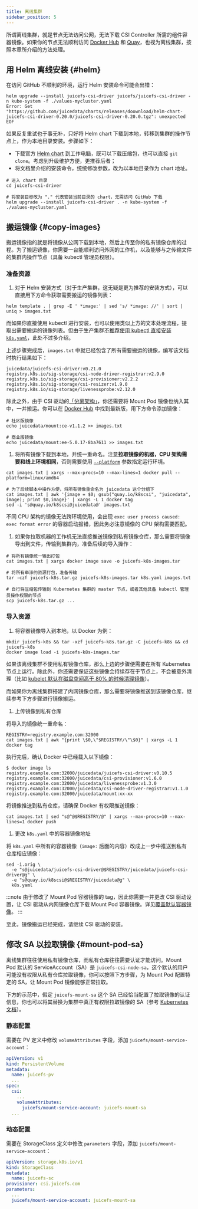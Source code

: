 ```yaml
---
title: 离线集群
sidebar_position: 5
---
```


所谓离线集群，就是节点无法访问公网，无法下载 CSI Controller 所需的组件容器镜像。如果你的节点无法顺利访问 [Docker Hub](https://hub.docker.com) 和 [Quay](https://quay.io)，也视为离线集群，按照本章所介绍的方法处理。

## 用 Helm 离线安装 {#helm}

在访问 GitHub 不顺利的环境，运行 Helm 安装命令可能会出错：

```shell
helm upgrade --install juicefs-csi-driver juicefs/juicefs-csi-driver -n kube-system -f ./values-mycluster.yaml
Error: Get "https://github.com/juicedata/charts/releases/doownload/helm-chart-juicefs-csi-driver-0.20.0/juicefs-csi-driver-0.20.0.tgz": unexpected EOF
```

如果反复重试也于事无补，只好将 Helm chart 下载到本地，转移到集群的操作节点上，作为本地目录安装。步骤如下：

* 下载官方 [Helm chart](https://github.com/juicedata/charts) 到工作电脑，既可以下载压缩包，也可以直接 `git clone`。考虑到升级维护方便，更推荐后者；
* 将文档里介绍的安装命令，统统修改参数，改为以本地目录作为 chart 地址。

```shell
# 进入 chart 目录
cd juicefs-csi-driver

# 将安装目标改为 "." 代表安装当前目录的 chart，无需访问 GitHub 下载
helm upgrade --install juicefs-csi-driver . -n kube-system -f ./values-mycluster.yaml
```

## 搬运镜像 {#copy-images}

搬运镜像指的就是将镜像从公网下载到本地，然后上传至你的私有镜像仓库的过程。为了搬运镜像，你需要一台能顺利访问外网的工作机，以及能够与之传输文件的集群内操作节点（具备 kubectl 管理员权限）。

### 准备资源

1. 对于 Helm 安装方式（对于生产集群，这无疑是更为推荐的安装方式），可以直接用下方命令获取需要搬运的镜像列表：

  ```shell
  helm template . | grep -E ' *image:' | sed 's/ *image: //' | sort | uniq > images.txt
  ```

  而如果你直接使用 kubectl 进行安装，也可以使用类似上方的文本处理流程，提取出需要搬运的镜像列表。但由于生产集群[不推荐使用 kubectl 直接安装 `k8s.yaml`](./upgrade-csi-driver.md#kubectl-upgrade)，此处不过多介绍。

  上述步骤完成后，`images.txt` 中就已经包含了所有需要搬运的镜像，编写该文档时执行结果如下：

  ``` title="image.txt"
  juicedata/juicefs-csi-driver:v0.21.0
  registry.k8s.io/sig-storage/csi-node-driver-registrar:v2.9.0
  registry.k8s.io/sig-storage/csi-provisioner:v2.2.2
  registry.k8s.io/sig-storage/csi-resizer:v1.9.0
  registry.k8s.io/sig-storage/livenessprobe:v2.12.0
  ```

  除此之外，由于 CSI 驱动的[「分离架构」](../introduction.md#architecture)，你还需要将 Mount Pod 镜像也纳入其中，一并搬运。你可以在 [Docker Hub](https://hub.docker.com/r/juicedata/mount/tags) 中找到最新版，用下方命令添加镜像：

  ```shell
  # 社区版镜像
  echo juicedata/mount:ce-v1.1.2 >> images.txt

  # 商业版镜像
  echo juicedata/mount:ee-5.0.17-8ba7611 >> images.txt
  ```

1. 将所有镜像下载到本地，并统一重命名。注意**拉取镜像的机器，CPU 架构需要和线上环境相同**，否则需要使用 [`--platform`](https://docs.docker.com/engine/reference/commandline/pull/#options) 参数指定运行环境。

  ```shell
  cat images.txt | xargs --max-procs=10 --max-lines=1 docker pull --platform=linux/amd64

  # 为了后续脚本中操作方便，将所有镜像重命名为 juicedata 这个分组下
  cat images.txt | awk '{image = $0; gsub("quay.io/k8scsi", "juicedata", image); print $0,image}' | xargs -L 1 docker tag
  sed -i 's@quay.io/k8scsi@juicedata@' images.txt
  ```

  不同 CPU 架构的镜像无法跨环境使用，会出现 `exec user process caused: exec format error` 的容器启动报错，因此务必注意镜像的 CPU 架构需要匹配。

1. 如果你拉取机器的工作机无法直接推送镜像到私有镜像仓库，那么需要将镜像导出到文件，传输到集群内，准备后续的导入操作：

  ```shell
  # 将所有镜像统一输出打包
  cat images.txt | xargs docker image save -o juicefs-k8s-images.tar

  # 将所有牵涉的资源打包，准备传输
  tar -czf juicefs-k8s.tar.gz juicefs-k8s-images.tar k8s.yaml images.txt

  # 自行将压缩包传输到 Kubernetes 集群的 master 节点，或者其他具备 kubectl 管理员操作权限的节点
  scp juicefs-k8s.tar.gz ...
  ```

### 导入资源

1. 将容器镜像导入到本地，以 Docker 为例：

  ```shell
  mkdir juicefs-k8s && tar -xzf juicefs-k8s.tar.gz -C juicefs-k8s && cd juicefs-k8s
  docker image load -i juicefs-k8s-images.tar
  ```

  如果该离线集群不使用私有镜像仓库，那么上边的步骤便需要在所有 Kubernetes 节点上运行。除此外，你还需要保证这些镜像会持续存在于节点上，不会被意外清理（比如 [kubelet 默认在磁盘空间高于 80% 的时候清理镜像](https://kubernetes.io/zh-cn/docs/concepts/architecture/garbage-collection/#containers-images)）。

  而如果你为离线集群搭建了内网镜像仓库，那么需要将镜像推送到该镜像仓库，继续参考下方步骤进行镜像搬运。

1. 上传镜像到私有仓库

  将导入的镜像统一重命名：

  ```shell
  REGISTRY=registry.example.com:32000
  cat images.txt | awk "{print \$0,\"$REGISTRY/\"\$0}" | xargs -L 1 docker tag
  ```

  执行完后，确认 Docker 中已经载入以下镜像：

  ```shell
  $ docker image ls
  registry.example.com:32000/juicedata/juicefs-csi-driver:v0.10.5
  registry.example.com:32000/juicedata/csi-provisioner:v1.6.0
  registry.example.com:32000/juicedata/livenessprobe:v1.3.0
  registry.example.com:32000/juicedata/csi-node-driver-registrar:v1.1.0
  registry.example.com:32000/juicedata/mount:xx-xx
  ```

  将镜像推送到私有仓库，请确保 Docker 有权限推送镜像：

  ```shell
  cat images.txt | sed "s@^@$REGISTRY/@" | xargs --max-procs=10 --max-lines=1 docker push
  ```

1. 更改 `k8s.yaml` 中的容器镜像地址

  将 `k8s.yaml` 中所有的容器镜像（`image:` 后面的内容）改成上一步中推送到私有仓库相应镜像：

  ```shell
  sed -i.orig \
    -e "s@juicedata/juicefs-csi-driver@$REGISTRY/juicedata/juicefs-csi-driver@g" \
    -e "s@quay.io/k8scsi@$REGISTRY/juicedata@g" \
    k8s.yaml
  ```

  :::note
  由于修改了 Mount Pod 容器镜像的 tag，因此你需要一并更改 CSI 驱动设置，让 CSI 驱动从内网镜像仓库下载 Mount Pod 容器镜像。详见[覆盖默认容器镜像](../guide/custom-image.md#overwrite-mount-pod-image)。
  :::

至此，镜像搬运已经完成，请继续 CSI 驱动的安装。

## 修改 SA 以拉取镜像 {#mount-pod-sa}

离线集群往往使用私有镜像仓库，而私有仓库往往需要认证才能访问。Mount Pod 默认的 ServiceAccount（SA）是 `juicefs-csi-node-sa`，这个默认的用户可能没有权限从私有仓库拉取镜像，你可以按照下方步骤，为 Mount Pod 配置特定的 SA，让 Mount Pod 镜像能够正常拉取。

下方的示范中，假定 `juicefs-mount-sa` 这个 SA 已经恰当配置了拉取镜像的认证信息，你也可以将其替换为集群中真正有权限拉取镜像的 SA（参考 [Kubernetes 文档](https://kubernetes.io/zh-cn/docs/tasks/configure-pod-container/configure-service-account/#add-imagepullsecrets-to-a-service-account)）。

### 静态配置

需要在 PV 定义中修改 `volumeAttributes` 字段，添加 `juicefs/mount-service-account`：

```yaml {10}
apiVersion: v1
kind: PersistentVolume
metadata:
  name: juicefs-pv
  ...
spec:
  csi:
    ...
    volumeAttributes:
      juicefs/mount-service-account: juicefs-mount-sa
  ...
```

### 动态配置

需要在 StorageClass 定义中修改 `parameters` 字段，添加 `juicefs/mount-service-account`：

```yaml {8}
apiVersion: storage.k8s.io/v1
kind: StorageClass
metadata:
  name: juicefs-sc
provisioner: csi.juicefs.com
parameters:
  ...
  juicefs/mount-service-account: juicefs-mount-sa
```
